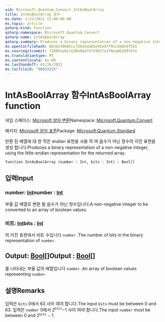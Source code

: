 ```yaml
---
uid: Microsoft.Quantum.Convert.IntAsBoolArray
title: IntAsBoolArray 함수
ms.date: 1/23/2021 12:00:00 AM
ms.topic: article
qsharp.kind: function
qsharp.namespace: Microsoft.Quantum.Convert
qsharp.name: IntAsBoolArray
qsharp.summary: Produces a binary representation of a non-negative integer, using the little-endian representation for the returned array.
ms.openlocfilehash: 8b3d230605cc756a5da01e45e47f91c5b8e9f541
ms.sourcegitcommit: 71605ea9cc630e84e7ef29027e1f0ea06299747e
ms.translationtype: MT
ms.contentlocale: ko-KR
ms.lasthandoff: 01/26/2021
ms.locfileid: "98833315"
---
```

# <a name="intasboolarray-function"></a><span data-ttu-id="8b825-102">IntAsBoolArray 함수</span><span class="sxs-lookup"><span data-stu-id="8b825-102">IntAsBoolArray function</span></span>

<span data-ttu-id="8b825-103">네임 스페이스: [Microsoft 양자 변환](xref:Microsoft.Quantum.Convert)</span><span class="sxs-lookup"><span data-stu-id="8b825-103">Namespace: [Microsoft.Quantum.Convert](xref:Microsoft.Quantum.Convert)</span></span>

<span data-ttu-id="8b825-104">패키지: [Microsoft 양자 표준](https://nuget.org/packages/Microsoft.Quantum.Standard)</span><span class="sxs-lookup"><span data-stu-id="8b825-104">Package: [Microsoft.Quantum.Standard](https://nuget.org/packages/Microsoft.Quantum.Standard)</span></span>


<span data-ttu-id="8b825-105">반환 된 배열에 대 한 작은 endian 표현을 사용 하 여 음수가 아닌 정수의 이진 표현을 생성 합니다.</span><span class="sxs-lookup"><span data-stu-id="8b825-105">Produces a binary representation of a non-negative integer, using the little-endian representation for the returned array.</span></span>

```qsharp
function IntAsBoolArray (number : Int, bits : Int) : Bool[]
```


## <a name="input"></a><span data-ttu-id="8b825-106">입력</span><span class="sxs-lookup"><span data-stu-id="8b825-106">Input</span></span>

### <a name="number--int"></a><span data-ttu-id="8b825-107">number: [Int](xref:microsoft.quantum.lang-ref.int)</span><span class="sxs-lookup"><span data-stu-id="8b825-107">number : [Int](xref:microsoft.quantum.lang-ref.int)</span></span>

<span data-ttu-id="8b825-108">부울 값 배열로 변환 될 음수가 아닌 정수입니다.</span><span class="sxs-lookup"><span data-stu-id="8b825-108">A non-negative integer to be converted to an array of boolean values.</span></span>


### <a name="bits--int"></a><span data-ttu-id="8b825-109">비트: [Int](xref:microsoft.quantum.lang-ref.int)</span><span class="sxs-lookup"><span data-stu-id="8b825-109">bits : [Int](xref:microsoft.quantum.lang-ref.int)</span></span>

<span data-ttu-id="8b825-110">의 이진 표현에서 비트 수입니다 `number` .</span><span class="sxs-lookup"><span data-stu-id="8b825-110">The number of bits in the binary representation of `number`.</span></span>



## <a name="output--bool"></a><span data-ttu-id="8b825-111">Output: [Bool](xref:microsoft.quantum.lang-ref.bool)[]</span><span class="sxs-lookup"><span data-stu-id="8b825-111">Output : [Bool](xref:microsoft.quantum.lang-ref.bool)[]</span></span>

<span data-ttu-id="8b825-112">를 나타내는 부울 값의 배열입니다 `number` .</span><span class="sxs-lookup"><span data-stu-id="8b825-112">An array of boolean values representing `number`.</span></span>

## <a name="remarks"></a><span data-ttu-id="8b825-113">설명</span><span class="sxs-lookup"><span data-stu-id="8b825-113">Remarks</span></span>

<span data-ttu-id="8b825-114">입력은 `bits` 0에서 63 사이 여야 합니다.</span><span class="sxs-lookup"><span data-stu-id="8b825-114">The input `bits` must be between 0 and 63.</span></span>
<span data-ttu-id="8b825-115">입력은 `number` 0에서 $2 ^ {\texttt{bits}}-$1 사이 여야 합니다.</span><span class="sxs-lookup"><span data-stu-id="8b825-115">The input `number` must be between 0 and $2^{\texttt{bits}} - 1$.</span></span>